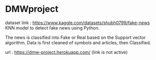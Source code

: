 # DMWproject

dataset link : https://www.kaggle.com/datasets/shubh0799/fake-news \
KNN model to detect fake news using Python.

The news is classified into Fake or Real based on the Support vector algorithm.
Data is first cleaned of symbols and articles, then Classified.

url : https://dmw-project.herokuapp.com/ 
(link is not active)
